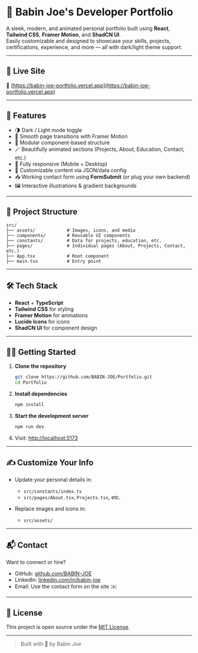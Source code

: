 
# 💫 Babin Joe's Developer Portfolio

A sleek, modern, and animated personal portfolio built using **React**, **Tailwind CSS**, **Framer Motion**, and **ShadCN UI**.  
Easily customizable and designed to showcase your skills, projects, certifications, experience, and more — all with dark/light theme support.

---

## 🚀 Live Site

🔗 [https://babin-joe-portfolio.vercel.app](https://babin-joe-portfolio.vercel.app)

---

## 📸 Features

- 🌗 Dark / Light mode toggle
- 🎯 Smooth page transitions with Framer Motion
- 🧩 Modular component-based structure
- 🪄 Beautifully animated sections (Projects, About, Education, Contact, etc.)
- 📱 Fully responsive (Mobile + Desktop)
- 📜 Customizable content via JSON/data config
- 📥 Working contact form using **FormSubmit** (or plug your own backend)
- 🖼️ Interactive illustrations & gradient backgrounds

---

## 📁 Project Structure

```
src/
├── assets/            # Images, icons, and media
├── components/        # Reusable UI components
├── constants/         # Data for projects, education, etc.
├── pages/             # Individual pages (About, Projects, Contact, etc.)
├── App.tsx            # Root component
├── main.tsx           # Entry point
```

---

## 🛠️ Tech Stack

- **React** + **TypeScript**
- **Tailwind CSS** for styling
- **Framer Motion** for animations
- **Lucide Icons** for icons
- **ShadCN UI** for component design

---

## 🧑‍💻 Getting Started

1. **Clone the repository**
   ```bash
   git clone https://github.com/BABIN-JOE/Portfolio.git
   cd Portfolio
   ```

2. **Install dependencies**
   ```bash
   npm install
   ```

3. **Start the development server**
   ```bash
   npm run dev
   ```

4. Visit: [http://localhost:5173](http://localhost:5173)

---

## ✍️ Customize Your Info

- Update your personal details in:
  - `src/constants/index.ts`
  - `src/pages/About.tsx`, `Projects.tsx`, etc.

- Replace images and icons in:
  - `src/assets/`

---

## 📬 Contact

Want to connect or hire?

- GitHub: [github.com/BABIN-JOE](https://github.com/BABIN-JOE)
- LinkedIn: [linkedin.com/in/babin-joe](https://www.linkedin.com/in/babin-joe/)
- Email: Use the contact form on the site ✉️

---

## 📜 License

This project is open source under the [MIT License](LICENSE).

---

> Built with 💖 by Babin Joe
